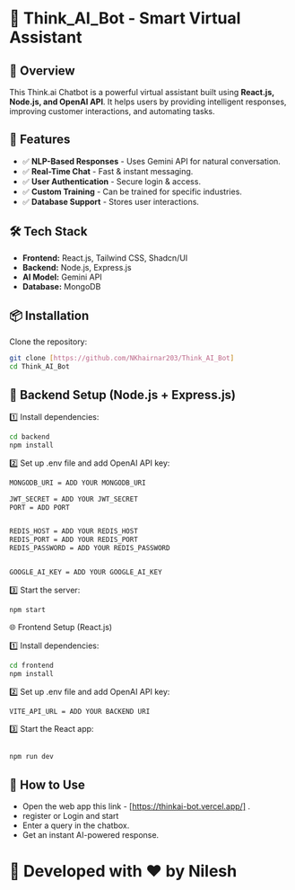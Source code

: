 
# 🤖 Think_AI_Bot - Smart Virtual Assistant  

## 📌 Overview  
This Think.ai Chatbot is a powerful virtual assistant built using **React.js, Node.js, and OpenAI API**. It helps users by providing intelligent responses, improving customer interactions, and automating tasks.  

## 🚀 Features  
- ✅ **NLP-Based Responses** - Uses Gemini API for natural conversation.  
- ✅ **Real-Time Chat** - Fast & instant messaging.  
- ✅ **User Authentication** - Secure login & access.  
- ✅ **Custom Training** - Can be trained for specific industries.  
- ✅ **Database Support** - Stores user interactions.  

## 🛠️ Tech Stack  
- **Frontend:** React.js, Tailwind CSS, Shadcn/UI
- **Backend:** Node.js, Express.js  
- **AI Model:** Gemini API  
- **Database:** MongoDB  

## 📦 Installation  
Clone the repository:  
```sh
git clone [https://github.com/NKhairnar203/Think_AI_Bot]
cd Think_AI_Bot
```
## 🔧 Backend Setup (Node.js + Express.js)
1️⃣ Install dependencies:

```sh
cd backend
npm install
```
2️⃣ Set up .env file and add OpenAI API key:
```sh
MONGODB_URI = ADD YOUR MONGODB_URI

JWT_SECRET = ADD YOUR JWT_SECRET
PORT = ADD PORT


REDIS_HOST = ADD YOUR REDIS_HOST
REDIS_PORT = ADD YOUR REDIS_PORT
REDIS_PASSWORD = ADD YOUR REDIS_PASSWORD


GOOGLE_AI_KEY = ADD YOUR GOOGLE_AI_KEY
```
3️⃣ Start the server:
```sh
npm start
```


🌐 Frontend Setup (React.js)

1️⃣ Install dependencies:
```sh
cd frontend
npm install
```
2️⃣ Set up .env file and add OpenAI API key:
```sh
VITE_API_URL = ADD YOUR BACKEND URI
```


3️⃣ Start the React app:
```sh

npm run dev
```




## 🎯 How to Use
 - Open the web app this link - [https://thinkai-bot.vercel.app/]  .
 - register or Login and start
 - Enter a query in the chatbox.
 - Get an instant AI-powered response.

# 🚀 Developed with ❤️ by Nilesh

